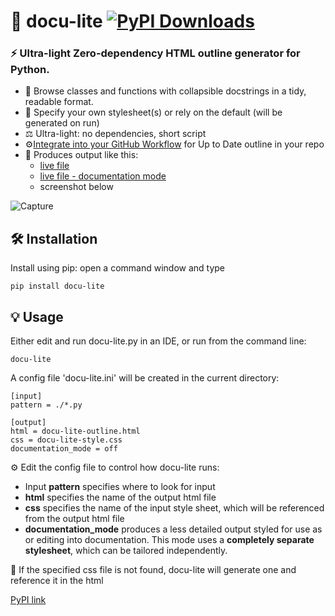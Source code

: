 # 🧾 docu-lite [![PyPI Downloads](https://static.pepy.tech/badge/docu-lite)](https://pepy.tech/projects/docu-lite) 
### ⚡ Ultra-light Zero-dependency HTML outline generator for Python.   



* 📖 Browse classes and functions with collapsible docstrings in a tidy, readable format.
* 📘 Specify your own stylesheet(s) or rely on the default (will be generated on run)
* ⚖️ Ultra-light: no dependencies, short script
* ⚙️[Integrate into your GitHub Workflow](https://g1ojs.github.io/docu-lite/add-to-workflow/) for Up to Date outline in your repo
* 👀 Produces output like this:
    - [live file](https://g1ojs.github.io/docu-lite/docu-lite-outline.html)
    - [live file - documentation mode](https://g1ojs.github.io/docu-lite/docu-lite-outline_docs.html)
    - screenshot below

![Capture](https://github.com/user-attachments/assets/c2eb5243-5666-428a-a1f7-4a09ec127285)

## 🛠 Installation

Install using pip: open a command window and type

```
pip install docu-lite
```
## 💡 Usage
Either edit and run docu-lite.py in an IDE, or run from the command line:
```
docu-lite
```
A config file 'docu-lite.ini' will be created in the current directory:
```
[input]
pattern = ./*.py

[output]
html = docu-lite-outline.html
css = docu-lite-style.css
documentation_mode = off
```
⚙️ Edit the config file to control how docu-lite runs:
 - Input **pattern** specifies where to look for input
 - **html** specifies the name of the output html file
 - **css** specifies the name of the input style sheet, which will be referenced from the output html file
 - **documentation_mode** produces a less detailed output styled for use as or editing into documentation. This mode uses a **completely separate stylesheet**, which can be tailored independently.  

📝 If the specified css file is not found, docu-lite will generate one and reference it in the html

[PyPI link](https://pypi.org/project/docu-lite/)
